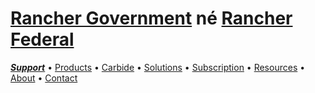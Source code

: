 # [Rancher Government](https://ranchergovernment.com) né [Rancher Federal](https://github.com/rancherfederal)

__[*Support*](https://support.rancherfederal.com/hc/en-us)__
• [Products](https://ranchergovernment.com/products)
• [Carbide](https://ranchergovernment.com/carbide)
• [Solutions](https://ranchergovernment.com/solutions/edge-computing)
• [Subscription](https://ranchergovernment.com/the-rancher-government-subscription)
• [Resources](https://ranchergovernment.com/resources)
• [About](https://ranchergovernment.com/about-rancher-government-solutions)
• [Contact](https://ranchergovernment.com/contact)
